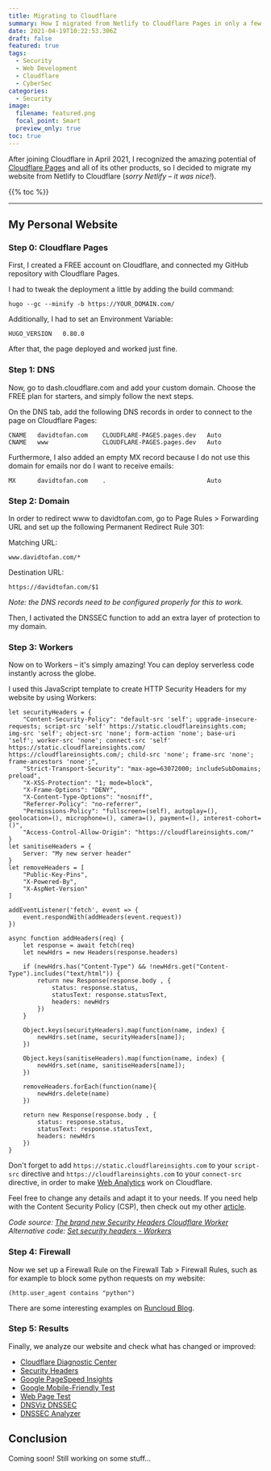 ```yaml
---
title: Migrating to Cloudflare
summary: How I migrated from Netlify to Cloudflare Pages in only a few steps.
date: 2021-04-19T10:22:53.306Z
draft: false
featured: true
tags:
  - Security
  - Web Development
  - Cloudflare
  - CyberSec
categories:
  - Security
image:
  filename: featured.png
  focal_point: Smart
  preview_only: true
toc: true
---
```


After joining Cloudflare in April 2021, I recognized the amazing potential of [Cloudflare Pages](https://pages.cloudflare.com/) and all of its other products, so I decided to migrate my website from Netlify to Cloudflare (_sorry Netlify – it was nice!_).

{{% toc %}}

* * *

## My Personal Website

### Step 0: Cloudflare Pages

First, I created a FREE account on Cloudflare, and connected my GitHub repository with Cloudflare Pages.

I had to tweak the deployment a little by adding the build command:
```
hugo --gc --minify -b https://YOUR_DOMAIN.com/
```

Additionally, I had to set an Environment Variable:
```
HUGO_VERSION   0.80.0
```

After that, the page deployed and worked just fine.

### Step 1: DNS

Now, go to dash.cloudflare.com and add your custom domain. Choose the FREE plan for starters, and simply follow the next steps.

On the DNS tab, add the following DNS records in order to connect to the page on Cloudflare Pages:
```
CNAME   davidtofan.com    CLOUDFLARE-PAGES.pages.dev   Auto
CNAME   www               CLOUDFLARE-PAGES.pages.dev   Auto
```

Furthermore, I also added an empty MX record because I do not use this domain for emails nor do I want to receive emails:
```
MX      davidtofan.com    .                            Auto
```

### Step 2: Domain

In order to redirect www to davidtofan.com, go to Page Rules > Forwarding URL and set up the following Permanent Redirect Rule 301:

Matching URL:
```
www.davidtofan.com/*
```

Destination URL:
```
https://davidtofan.com/$1
```

_Note: the DNS records need to be configured properly for this to work._

Then, I activated the DNSSEC function to add an extra layer of protection to my domain.

### Step 3: Workers

Now on to Workers – it's simply amazing! You can deploy serverless code instantly across the globe.

I used this JavaScript template to create HTTP Security Headers for my website by using Workers:
```
let securityHeaders = {
    "Content-Security-Policy": "default-src 'self'; upgrade-insecure-requests; script-src 'self' https://static.cloudflareinsights.com; img-src 'self'; object-src 'none'; form-action 'none'; base-uri 'self'; worker-src 'none'; connect-src 'self' https://static.cloudflareinsights.com/ https://cloudflareinsights.com/; child-src 'none'; frame-src 'none'; frame-ancestors 'none';",
    "Strict-Transport-Security": "max-age=63072000; includeSubDomains; preload",
    "X-XSS-Protection": "1; mode=block",
    "X-Frame-Options": "DENY",
    "X-Content-Type-Options": "nosniff",
    "Referrer-Policy": "no-referrer",
    "Permissions-Policy": "fullscreen=(self), autoplay=(), geolocation=(), microphone=(), camera=(), payment=(), interest-cohort=()",
    "Access-Control-Allow-Origin": "https://cloudflareinsights.com/"
}
let sanitiseHeaders = {
    Server: "My new server header"
}
let removeHeaders = [
    "Public-Key-Pins",
    "X-Powered-By",
    "X-AspNet-Version"
]

addEventListener('fetch', event => {
	event.respondWith(addHeaders(event.request))
})

async function addHeaders(req) {
	let response = await fetch(req)
	let newHdrs = new Headers(response.headers)

	if (newHdrs.has("Content-Type") && !newHdrs.get("Content-Type").includes("text/html")) {
        return new Response(response.body , {
            status: response.status,
            statusText: response.statusText,
            headers: newHdrs
        })
	}

	Object.keys(securityHeaders).map(function(name, index) {
		newHdrs.set(name, securityHeaders[name]);
	})

	Object.keys(sanitiseHeaders).map(function(name, index) {
		newHdrs.set(name, sanitiseHeaders[name]);
	})

	removeHeaders.forEach(function(name){
		newHdrs.delete(name)
	})

	return new Response(response.body , {
		status: response.status,
		statusText: response.statusText,
		headers: newHdrs
	})
}
```

Don't forget to add ```https://static.cloudflareinsights.com``` to your ```script-src``` directive and ```https://cloudflareinsights.com``` to your ```connect-src``` directive, in order to make [Web Analytics](https://www.cloudflare.com/web-analytics/) work on Cloudflare.

Feel free to change any details and adapt it to your needs. If you need help with the Content Security Policy (CSP), then check out my other [article](/post/website-security/).

_Code source: [The brand new Security Headers Cloudflare Worker](https://scotthelme.co.uk/security-headers-cloudflare-worker/)_
_Alternative code: [Set security headers - Workers](https://developers.cloudflare.com/workers/examples/security-headers)_

### Step 4: Firewall

Now we set up a Firewall Rule on the Firewall Tab > Firewall Rules, such as for example to block some python requests on my website:
```
(http.user_agent contains "python")
```

There are some interesting examples on [Runcloud Blog](https://blog.runcloud.io/cloudflare-firewall-rules/).

### Step 5: Results

Finally, we analyze our website and check what has changed or improved:

-   [Cloudflare Diagnostic Center](https://www.cloudflare.com/diagnostic-center/?url=davidtofan.com)
-   [Security Headers](https://securityheaders.com/?q=https%3A%2F%2Fdavidtofan.com%2F&hide=on&followRedirects=on)
-   [Google PageSpeed Insights](https://developers.google.com/speed/pagespeed/insights/?url=https%3A%2F%2Fdavidtofan.com%2F)
-   [Google Mobile-Friendly Test](https://search.google.com/test/mobile-friendly?id=BucltckOIIJdgi9CnUc4Uw)
-   [Web Page Test](https://www.webpagetest.org/)
-   [DNSViz DNSSEC](https://dnsviz.net/d/davidtofan.com/dnssec/)
-   [DNSSEC Analyzer](https://dnssec-analyzer.verisignlabs.com/davidtofan.com)

## Conclusion

Coming soon! Still working on some stuff...
